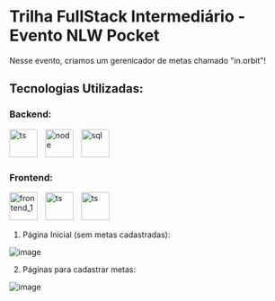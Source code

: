# Trilha FullStack Intermediário - Evento NLW Pocket 

Nesse evento, criamos um gerenicador de metas chamado "in.orbit"! 

## Tecnologias Utilizadas:

### Backend:
<div>
    <img src="https://img.icons8.com/?size=100&id=uJM6fQYqDaZK&format=png&color=000000" alt="ts" width="50" height="50" style="display:inline-block; margin-right:10px;">
    <img src="https://img.icons8.com/?size=100&id=hsPbhkOH4FMe&format=png&color=000000" alt="node" width="50" height="50" style="display:inline-block; margin-right:10px;">
    <img src="https://img.icons8.com/?size=100&id=38561&format=png&color=000000" alt="sql" width="50" height="50" style="display:inline-block;">
</div>

### Frontend:

<div>
    <img src="https://img.icons8.com/?size=100&id=bzf0DqjXFHIW&format=png&color=000000" alt="frontend_1" width="50" height="50" style="display:inline-block; margin-right:10px;">
    <img src="https://img.icons8.com/?size=100&id=uJM6fQYqDaZK&format=png&color=000000" alt="ts" width="50" height="50" style="display:inline-block; margin-right:10px;">
    <img src="https://img.icons8.com/?size=100&id=4PiNHtUJVbLs&format=png&color=000000" alt="ts" width="50" height="50" style="display:inline-block; margin-right:10px;">


</div>

1. Página Inicial (sem metas cadastradas):
   
![image](https://github.com/user-attachments/assets/c58d6b0e-76e1-4c9d-af6b-cb15c2207557)


2. Páginas para cadastrar metas:
   
![image](https://github.com/user-attachments/assets/f2abd9e4-1c03-40bd-9ee8-a24179c5c8bb)
